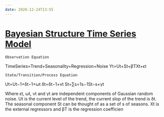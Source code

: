 ```yaml
---
date: 2020-12-24T13:55
---
```


# [Bayesian Structure Time Series Model](https://rpubs.com/boyjustin/bsts)


    Observation Equation

TimeSeries=Trend+Seasonality+Regression+Noise
Yt=Ut+St+βTXt+ϵt

    State/Transition/Process Equation

Ut=Ut−1+δt−1+ωt
δt=δt−1+vt
St=∑s=1s−1St−s+γt

Where ϵt, ωt, vt and γt are independent components of Gaussian random noise. Ut is the current level of the trend, the current slop of the trend is δt. The seasonal component St can be thought of as a set of s of seasons. Xt is the external regressors and βT is the regression coefficien
